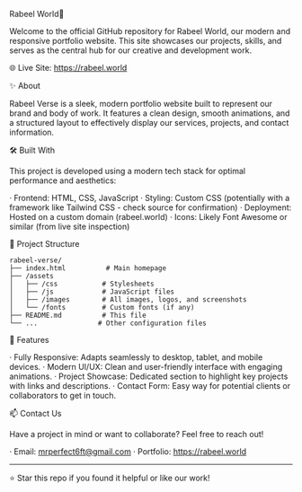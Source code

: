 Rabeel World🚀

Welcome to the official GitHub repository for Rabeel World, our modern and responsive portfolio website. This site showcases our projects, skills, and serves as the central hub for our creative and development work.

🌐 Live Site: https://rabeel.world

✨ About

Rabeel Verse is a sleek, modern portfolio website built to represent our brand and body of work. It features a clean design, smooth animations, and a structured layout to effectively display our services, projects, and contact information.

🛠️ Built With

This project is developed using a modern tech stack for optimal performance and aesthetics:

· Frontend: HTML, CSS, JavaScript
· Styling: Custom CSS (potentially with a framework like Tailwind CSS - check source for confirmation)
· Deployment: Hosted on a custom domain (rabeel.world)
· Icons: Likely Font Awesome or similar (from live site inspection)

📁 Project Structure

```
rabeel-verse/
├── index.html          # Main homepage
├── /assets
│   ├── /css           # Stylesheets
│   ├── /js            # JavaScript files
│   ├── /images        # All images, logos, and screenshots
│   └── /fonts         # Custom fonts (if any)
├── README.md          # This file
└── ...               # Other configuration files
```

🚀 Features

· Fully Responsive: Adapts seamlessly to desktop, tablet, and mobile devices.
· Modern UI/UX: Clean and user-friendly interface with engaging animations.
· Project Showcase: Dedicated section to highlight key projects with links and descriptions.
· Contact Form: Easy way for potential clients or collaborators to get in touch.

📫 Contact Us

Have a project in mind or want to collaborate? Feel free to reach out!

· Email: mrperfect6ft@gmail.com
· Portfolio: https://rabeel.world

---

⭐ Star this repo if you found it helpful or like our work!
